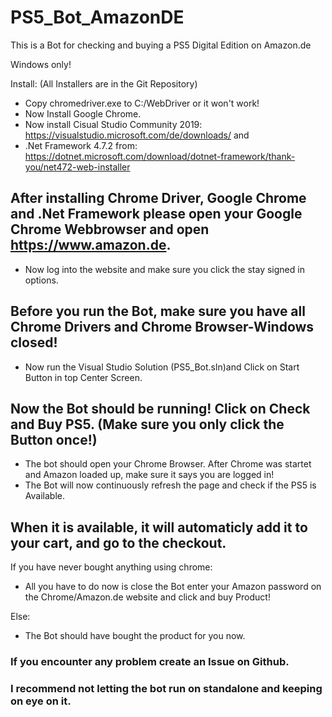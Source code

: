 # PS5_Bot_AmazonDE
This is a Bot for checking and buying a PS5 Digital Edition on Amazon.de

Windows only!

Install: (All Installers are in the Git Repository)
* Copy chromedriver.exe to C:/WebDriver or it won't work!
* Now Install Google Chrome.
* Now install Cisual Studio Community 2019: https://visualstudio.microsoft.com/de/downloads/ and
* .Net Framework 4.7.2 from: https://dotnet.microsoft.com/download/dotnet-framework/thank-you/net472-web-installer 

## After installing Chrome Driver, Google Chrome and .Net Framework please open your Google Chrome Webbrowser and open https://www.amazon.de. 
* Now log into the website and make sure you click the stay signed in options.

## Before you run the Bot, make sure you have all Chrome Drivers and Chrome Browser-Windows closed!
* Now run the Visual Studio Solution (PS5_Bot.sln)and Click on Start Button in top Center Screen.

## Now the Bot should be running! Click on Check and Buy PS5. (Make sure you only click the Button once!)
* The bot should open your Chrome Browser. After Chrome was startet and Amazon loaded up, make sure it says you are logged in!
* The Bot will now continuously refresh the page and check if the PS5 is Available.

## When it is available, it will automaticly add it to your cart, and go to the checkout. 

If you have never bought anything using chrome:
* All you have to do now is close the Bot enter your Amazon password on the Chrome/Amazon.de website and click and buy Product!

Else:
* The Bot should have bought the product for you now.

### If you encounter any problem create an Issue on Github.

### I recommend not letting the bot run on standalone and keeping on eye on it.
